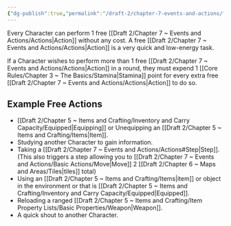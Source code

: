 ```yaml
---
{"dg-publish":true,"permalink":"/draft-2/chapter-7-events-and-actions/free-actions/"}
---
```


Every Character can perform 1 free [[Draft 2/Chapter 7 ~ Events and Actions/Actions\|Action]] without any cost. A free [[Draft 2/Chapter 7 ~ Events and Actions/Actions\|Action]] is a very quick and low-energy task.

If a Character wishes to perform more than 1 free [[Draft 2/Chapter 7 ~ Events and Actions/Actions\|Action]] in a round, they must expend 1 [[Core Rules/Chapter 3 ~ The Basics/Stamina\|Stamina]] point for every extra free [[Draft 2/Chapter 7 ~ Events and Actions/Actions\|Action]] to do so.


## Example Free Actions
- [[Draft 2/Chapter 5 ~ Items and Crafting/Inventory and Carry Capacity/Equipped\|Equipping]] or Unequipping an [[Draft 2/Chapter 5 ~ Items and Crafting/Items\|Item]].
- Studying another Character to gain information.
- Taking a [[Draft 2/Chapter 7 ~ Events and Actions/Actions#Step\|Step]]. (This also triggers a step allowing you to [[Draft 2/Chapter 7 ~ Events and Actions/Basic Actions/Move\|Move]] 2 [[Draft 2/Chapter 6 ~ Maps and Areas/Tiles\|tiles]] total)
- Using an [[Draft 2/Chapter 5 ~ Items and Crafting/Items\|item]] or object in the environment or that is [[Draft 2/Chapter 5 ~ Items and Crafting/Inventory and Carry Capacity/Equipped\|Equipped]].
- Reloading a ranged [[Draft 2/Chapter 5 ~ Items and Crafting/Item Property Lists/Basic Properties/Weapon\|Weapon]].
- A quick shout to another Character.